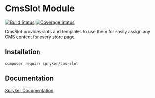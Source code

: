 # CmsSlot Module
[![Build Status](https://travis-ci.org/spryker/cms-slot.svg)](https://travis-ci.org/spryker/cms-slot)
[![Coverage Status](https://coveralls.io/repos/github/spryker/cms-slot/badge.svg)](https://coveralls.io/github/spryker/cms-slot)

CmsSlot provides slots and templates to use them for easily assign any CMS content for every store page.

## Installation

```
composer require spryker/cms-slot
```

## Documentation

[Spryker Documentation](https://academy.spryker.com/developing_with_spryker/module_guide/modules.html)
